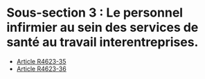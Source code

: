 # Sous-section 3 : Le personnel infirmier au sein des services de santé au travail interentreprises.

* [Article R4623-35](./LEGIARTI000025279776.md)
* [Article R4623-36](./LEGIARTI000025279774.md)
